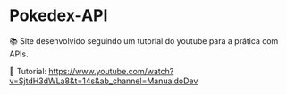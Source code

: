 # Pokedex-API
📚 Site desenvolvido seguindo um tutorial do youtube para a prática com APIs.

🎥 Tutorial: https://www.youtube.com/watch?v=SjtdH3dWLa8&t=14s&ab_channel=ManualdoDev


